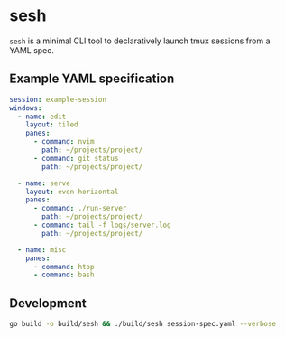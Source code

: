 # sesh

`sesh` is a minimal CLI tool to declaratively launch tmux sessions from a YAML spec.

## Example YAML specification

```yaml
session: example-session
windows:
  - name: edit
    layout: tiled
    panes:
      - command: nvim
        path: ~/projects/project/
      - command: git status
        path: ~/projects/project/

  - name: serve
    layout: even-horizontal
    panes:
      - command: ./run-server
        path: ~/projects/project/
      - command: tail -f logs/server.log
        path: ~/projects/project/

  - name: misc
    panes:
      - command: htop
      - command: bash
```

## Development

```sh
go build -o build/sesh && ./build/sesh session-spec.yaml --verbose
```
